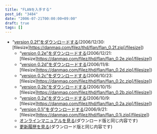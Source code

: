 ```yaml
---
title: "FLANを入手する"
post_id: "3484"
date: "2006-07-21T00:00:00+09:00"
draft: true
tags: []
---
```



* “[version 0.2f”をダウンロードする](https://danmaq.com/filez/thd/flan/flan_0.2f.zip)(2006/12/30:[filesize]https://danmaq.com/filez/thd/flan/flan_0.2f.zip[/filesize])
  * “[version 0.2e”をダウンロードする](https://danmaq.com/filez/thd/flan/flan_0.2e.zip)(2006/12/21:[filesize]https://danmaq.com/filez/thd/flan/flan_0.2e.zip[/filesize])
  * “[version 0.2d”をダウンロードする](https://danmaq.com/filez/thd/flan/flan_0.2d.zip)(2006/11/8:[filesize]https://danmaq.com/filez/thd/flan/flan_0.2d.zip[/filesize])
  * “[version 0.2c”をダウンロードする](https://danmaq.com/filez/thd/flan/flan_0.2c.zip)(2006/10/23:[filesize]https://danmaq.com/filez/thd/flan/flan_0.2c.zip[/filesize])
  * “[version 0.2b”をダウンロードする](https://danmaq.com/filez/thd/flan/flan_0.2b.zip)(2006/10/15:[filesize]https://danmaq.com/filez/thd/flan/flan_0.2b.zip[/filesize])
  * “[version 0.2a”をダウンロードする](https://danmaq.com/filez/thd/flan/flan_0.2a.zip)(2006/10/9:[filesize]https://danmaq.com/filez/thd/flan/flan_0.2a.zip[/filesize])
  * “[version 0.1j”をダウンロードする](https://danmaq.com/filez/thd/flan/flan_0.1j.zip)(2006/9/21:[filesize]https://danmaq.com/filez/thd/flan/flan_0.1j.zip[/filesize])
  * [オンラインマニュアルを見る](https://danmaq.com/!/flan/)(ダウンロード版と同じ内容です)
  * [更新履歴を見る](https://danmaq.com/!/flan/DATA/__history.xml)(ダウンロード版と同じ内容です)
